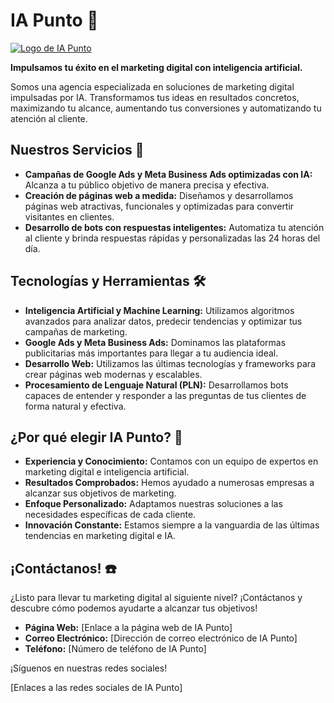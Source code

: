 # IA Punto 🚀

[![Logo de IA Punto](https://iapunto.com/wp-content/uploads/2023/11/logo-v2.png)](https://iapunto.com/)

**Impulsamos tu éxito en el marketing digital con inteligencia artificial.**

Somos una agencia especializada en soluciones de marketing digital impulsadas por IA. Transformamos tus ideas en resultados concretos, maximizando tu alcance, aumentando tus conversiones y automatizando tu atención al cliente.

## Nuestros Servicios 🤖

* **Campañas de Google Ads y Meta Business Ads optimizadas con IA:** Alcanza a tu público objetivo de manera precisa y efectiva.
* **Creación de páginas web a medida:** Diseñamos y desarrollamos páginas web atractivas, funcionales y optimizadas para convertir visitantes en clientes.
* **Desarrollo de bots con respuestas inteligentes:** Automatiza tu atención al cliente y brinda respuestas rápidas y personalizadas las 24 horas del día.

## Tecnologías y Herramientas 🛠️

* **Inteligencia Artificial y Machine Learning:** Utilizamos algoritmos avanzados para analizar datos, predecir tendencias y optimizar tus campañas de marketing.
* **Google Ads y Meta Business Ads:** Dominamos las plataformas publicitarias más importantes para llegar a tu audiencia ideal.
* **Desarrollo Web:** Utilizamos las últimas tecnologías y frameworks para crear páginas web modernas y escalables.
* **Procesamiento de Lenguaje Natural (PLN):** Desarrollamos bots capaces de entender y responder a las preguntas de tus clientes de forma natural y efectiva.

## ¿Por qué elegir IA Punto? 🤔

* **Experiencia y Conocimiento:** Contamos con un equipo de expertos en marketing digital e inteligencia artificial.
* **Resultados Comprobados:** Hemos ayudado a numerosas empresas a alcanzar sus objetivos de marketing.
* **Enfoque Personalizado:** Adaptamos nuestras soluciones a las necesidades específicas de cada cliente.
* **Innovación Constante:** Estamos siempre a la vanguardia de las últimas tendencias en marketing digital e IA.

## ¡Contáctanos! ☎️

¿Listo para llevar tu marketing digital al siguiente nivel? ¡Contáctanos y descubre cómo podemos ayudarte a alcanzar tus objetivos!

* **Página Web:** [Enlace a la página web de IA Punto]
* **Correo Electrónico:** [Dirección de correo electrónico de IA Punto]
* **Teléfono:** [Número de teléfono de IA Punto]

¡Síguenos en nuestras redes sociales!

[Enlaces a las redes sociales de IA Punto]
